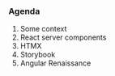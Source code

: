 ### Agenda

1. Some context
1. React server components
1. HTMX
1. Storybook
1. Angular Renaissance

<!-- .slide: class="is-fancy1" -->
